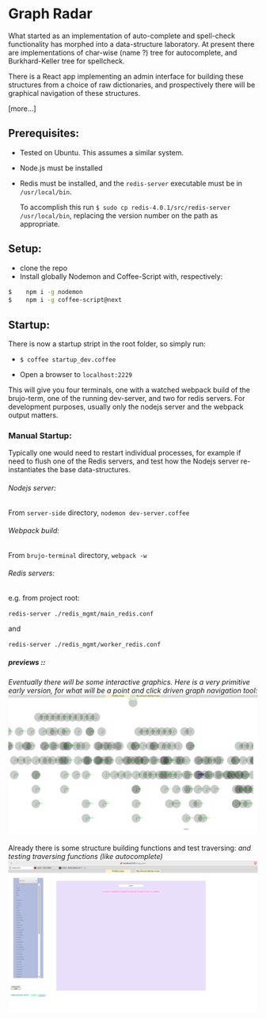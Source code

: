 
# Graph Radar

What started as an implementation of auto-complete and spell-check functionality has morphed into a data-structure laboratory.  At present there are implementations of char-wise (name ?) tree for autocomplete, and Burkhard-Keller tree for spellcheck.

There is a React app implementing an admin interface for building these structures from a choice of raw dictionaries, and prospectively there will be graphical navigation of these structures.  

[more...]

## Prerequisites:

- Tested on Ubuntu. This assumes a similar system.
- Node.js must be installed
- Redis must be installed, and the `redis-server` executable must be in `/usr/local/bin`.

    To accomplish this run `$ sudo cp redis-4.0.1/src/redis-server /usr/local/bin`,
    replacing the version number on the path as appropriate.


## Setup:

- clone the repo
- Install globally Nodemon and Coffee-Script with, respectively:
```bash
$    npm i -g nodemon
$    npm i -g coffee-script@next
```

## Startup:

There is now a startup stript in the root folder, so simply run:

- `$ coffee startup_dev.coffee`

- Open a browser to `localhost:2229`

This will give you four terminals, one with a watched webpack build of the brujo-term, one of the running dev-server, and two for redis servers. For development purposes, usually only the nodejs server and the webpack output matters.


### Manual Startup:

Typically one would need to restart individual processes, for example if need to flush one of the Redis servers, and test how the Nodejs server re-instantiates the base data-structures.

###### Nodejs server:

From `server-side` directory, `nodemon dev-server.coffee`


###### Webpack build:

From `brujo-terminal` directory, `webpack -w`


###### Redis servers:

e.g. from project root:

`redis-server ./redis_mgmt/main_redis.conf`

and

`redis-server ./redis_mgmt/worker_redis.conf`


##### previews ::
_Eventually there will be some interactive graphics.  Here is a very primitive early version, for what will be a point and click driven graph navigation tool:_
<img src="./graph_radar.png"/>


Already there is some structure building functions and test traversing:
_and testing traversing functions (like autocomplete)_
<img src="./autocomplete.png"/>
